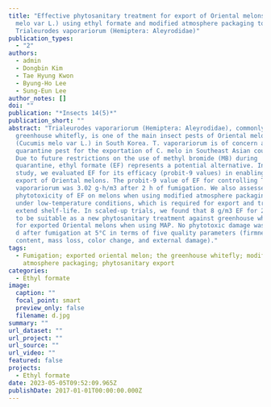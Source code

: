 ```yaml
---
title: "Effective phytosanitary treatment for export of Oriental melons (Cucumis
  melo var L.) using ethyl formate and modified atmosphere packaging to control
  Trialeurodes vaporariorum (Hemiptera: Aleyrodidae)"
publication_types:
  - "2"
authors:
  - admin
  - Dongbin Kim
  - Tae Hyung Kwon
  - Byung-Ho Lee
  - Sung-Eun Lee
author_notes: []
doi: ""
publication: "*Insects 14(5)*"
publication_short: ""
abstract: "Trialeurodes vaporariorum (Hemiptera: Aleyrodidae), commonly known as
  greenhouse whitefly, is one of the main insect pests of Oriental melon
  (Cucumis melo var L.) in South Korea. T. vaporariorum is of concern as a
  quarantine pest for the exportation of C. melo in Southeast Asian countries.
  Due to future restrictions on the use of methyl bromide (MB) during
  quarantine, ethyl formate (EF) represents a potential alternative. In this
  study, we evaluated EF for its efficacy (probit-9 values) in enabling the
  export of Oriental melons. The probit-9 value of EF for controlling T.
  vaporariorum was 3.02 g·h/m3 after 2 h of fumigation. We also assessed the
  phytotoxicity of EF on melons when using modified atmosphere packaging (MAP)
  under low-temperature conditions, which is required for export and trade, to
  extend shelf-life. In scaled-up trials, we found that 8 g/m3 EF for 2 h at 5°C
  to be suitable as a new phytosanitary treatment against greenhouse whitefly
  for exported Oriental melons when using MAP. No phytotoxic damage was found 28
  d after fumigation at 5°C in terms of five quality parameters (firmness, sugar
  content, mass loss, color change, and external damage)."
tags:
  - Fumigation; exported oriental melon; the greenhouse whitefly; modified
    atmosphere packaging; phytosanitary export
categories:
  - Ethyl formate
image:
  caption: ""
  focal_point: smart
  preview_only: false
  filename: d.jpg
summary: ""
url_dataset: ""
url_project: ""
url_source: ""
url_video: ""
featured: false
projects:
  - Ethyl formate
date: 2023-05-05T09:52:09.965Z
publishDate: 2017-01-01T00:00:00.000Z
---
```

